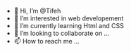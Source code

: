 - 👋 Hi, I’m @Tifeh
- 👀 I’m interested in web developement
- 🌱 I’m currently learning Html and CSS
- 💞️ I’m looking to collaborate on ...
- 📫 How to reach me ...

<!---
Bioluwatifeh/Bioluwatifeh is a ✨ special ✨ repository because its `README.md` (this file) appears on your GitHub profile.
You can click the Preview link to take a look at your changes.
--->
